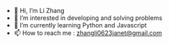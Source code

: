 - 👋 Hi, I’m Li Zhang
- 👀 I’m interested in developing and solving problems
- 🌱 I’m currently learning Python and Javascript
- 📫 How to reach me : zhangli0623janet@gmail.com

<!---
li-zhang1/li-zhang1 is a ✨ special ✨ repository because its `README.md` (this file) appears on your GitHub profile.
You can click the Preview link to take a look at your changes.
--->
